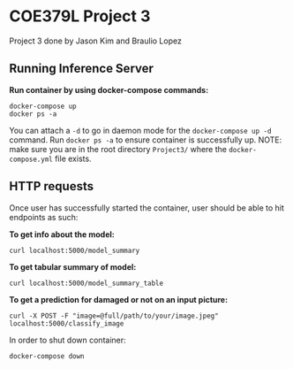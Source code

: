# COE379L Project 3

Project 3 done by Jason Kim and Braulio Lopez

## Running Inference Server
__Run container by using docker-compose commands:__  
```
docker-compose up
docker ps -a
```
You can attach a `-d` to go in daemon mode for the `docker-compose up -d` command. Run `docker ps -a` to ensure container is successfully up.
NOTE: make sure you are in the root directory `Project3/` where the `docker-compose.yml` file exists.

## HTTP requests
Once user has successfully started the container, user should be able to hit endpoints as such:

__To get info about the model:__ 
```
curl localhost:5000/model_summary
```

__To get tabular summary of model:__ 
```
curl localhost:5000/model_summary_table
```

__To get a prediction for damaged or not on an input picture:__ 
```
curl -X POST -F "image=@full/path/to/your/image.jpeg" localhost:5000/classify_image
```

In order to shut down container: 
```
docker-compose down
```
